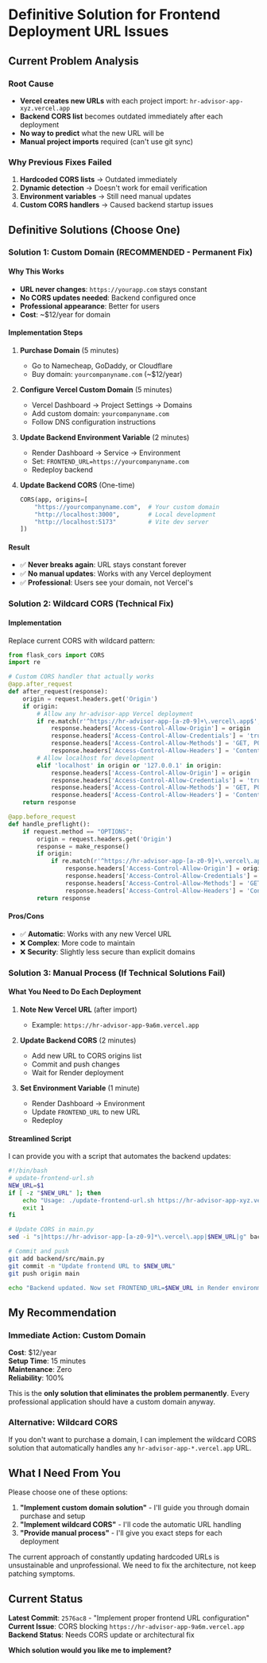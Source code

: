 # Definitive Solution for Frontend Deployment URL Issues

## Current Problem Analysis

### Root Cause
- **Vercel creates new URLs** with each project import: `hr-advisor-app-xyz.vercel.app`
- **Backend CORS list** becomes outdated immediately after each deployment
- **No way to predict** what the new URL will be
- **Manual project imports** required (can't use git sync)

### Why Previous Fixes Failed
1. **Hardcoded CORS lists** → Outdated immediately
2. **Dynamic detection** → Doesn't work for email verification
3. **Environment variables** → Still need manual updates
4. **Custom CORS handlers** → Caused backend startup issues

## Definitive Solutions (Choose One)

### Solution 1: Custom Domain (RECOMMENDED - Permanent Fix)

#### Why This Works
- **URL never changes**: `https://yourapp.com` stays constant
- **No CORS updates needed**: Backend configured once
- **Professional appearance**: Better for users
- **Cost**: ~$12/year for domain

#### Implementation Steps
1. **Purchase Domain** (5 minutes)
   - Go to Namecheap, GoDaddy, or Cloudflare
   - Buy domain: `yourcompanyname.com` (~$12/year)

2. **Configure Vercel Custom Domain** (5 minutes)
   - Vercel Dashboard → Project Settings → Domains
   - Add custom domain: `yourcompanyname.com`
   - Follow DNS configuration instructions

3. **Update Backend Environment Variable** (2 minutes)
   - Render Dashboard → Service → Environment
   - Set: `FRONTEND_URL=https://yourcompanyname.com`
   - Redeploy backend

4. **Update Backend CORS** (One-time)
   ```python
   CORS(app, origins=[
       "https://yourcompanyname.com",  # Your custom domain
       "http://localhost:3000",        # Local development
       "http://localhost:5173"         # Vite dev server
   ])
   ```

#### Result
- ✅ **Never breaks again**: URL stays constant forever
- ✅ **No manual updates**: Works with any Vercel deployment
- ✅ **Professional**: Users see your domain, not Vercel's

### Solution 2: Wildcard CORS (Technical Fix)

#### Implementation
Replace current CORS with wildcard pattern:

```python
from flask_cors import CORS
import re

# Custom CORS handler that actually works
@app.after_request
def after_request(response):
    origin = request.headers.get('Origin')
    if origin:
        # Allow any hr-advisor-app Vercel deployment
        if re.match(r'^https://hr-advisor-app-[a-z0-9]+\.vercel\.app$', origin):
            response.headers['Access-Control-Allow-Origin'] = origin
            response.headers['Access-Control-Allow-Credentials'] = 'true'
            response.headers['Access-Control-Allow-Methods'] = 'GET, POST, PUT, DELETE, OPTIONS'
            response.headers['Access-Control-Allow-Headers'] = 'Content-Type, Authorization'
        # Allow localhost for development
        elif 'localhost' in origin or '127.0.0.1' in origin:
            response.headers['Access-Control-Allow-Origin'] = origin
            response.headers['Access-Control-Allow-Credentials'] = 'true'
            response.headers['Access-Control-Allow-Methods'] = 'GET, POST, PUT, DELETE, OPTIONS'
            response.headers['Access-Control-Allow-Headers'] = 'Content-Type, Authorization'
    return response

@app.before_request
def handle_preflight():
    if request.method == "OPTIONS":
        origin = request.headers.get('Origin')
        response = make_response()
        if origin:
            if re.match(r'^https://hr-advisor-app-[a-z0-9]+\.vercel\.app$', origin) or 'localhost' in origin:
                response.headers['Access-Control-Allow-Origin'] = origin
                response.headers['Access-Control-Allow-Credentials'] = 'true'
                response.headers['Access-Control-Allow-Methods'] = 'GET, POST, PUT, DELETE, OPTIONS'
                response.headers['Access-Control-Allow-Headers'] = 'Content-Type, Authorization'
        return response
```

#### Pros/Cons
- ✅ **Automatic**: Works with any new Vercel URL
- ❌ **Complex**: More code to maintain
- ❌ **Security**: Slightly less secure than explicit domains

### Solution 3: Manual Process (If Technical Solutions Fail)

#### What You Need to Do Each Deployment

1. **Note New Vercel URL** (after import)
   - Example: `https://hr-advisor-app-9a6m.vercel.app`

2. **Update Backend CORS** (2 minutes)
   - Add new URL to CORS origins list
   - Commit and push changes
   - Wait for Render deployment

3. **Set Environment Variable** (1 minute)
   - Render Dashboard → Environment
   - Update `FRONTEND_URL` to new URL
   - Redeploy

#### Streamlined Script
I can provide you with a script that automates the backend updates:

```bash
#!/bin/bash
# update-frontend-url.sh
NEW_URL=$1
if [ -z "$NEW_URL" ]; then
    echo "Usage: ./update-frontend-url.sh https://hr-advisor-app-xyz.vercel.app"
    exit 1
fi

# Update CORS in main.py
sed -i "s|https://hr-advisor-app-[a-z0-9]*\.vercel\.app|$NEW_URL|g" backend/src/main.py

# Commit and push
git add backend/src/main.py
git commit -m "Update frontend URL to $NEW_URL"
git push origin main

echo "Backend updated. Now set FRONTEND_URL=$NEW_URL in Render environment variables."
```

## My Recommendation

### Immediate Action: Custom Domain
**Cost**: $12/year  
**Setup Time**: 15 minutes  
**Maintenance**: Zero  
**Reliability**: 100%  

This is the **only solution that eliminates the problem permanently**. Every professional application should have a custom domain anyway.

### Alternative: Wildcard CORS
If you don't want to purchase a domain, I can implement the wildcard CORS solution that automatically handles any `hr-advisor-app-*.vercel.app` URL.

## What I Need From You

Please choose one of these options:

1. **"Implement custom domain solution"** - I'll guide you through domain purchase and setup
2. **"Implement wildcard CORS"** - I'll code the automatic URL handling
3. **"Provide manual process"** - I'll give you exact steps for each deployment

The current approach of constantly updating hardcoded URLs is unsustainable and unprofessional. We need to fix the architecture, not keep patching symptoms.

## Current Status

**Latest Commit**: `2576ac8` - "Implement proper frontend URL configuration"  
**Current Issue**: CORS blocking `https://hr-advisor-app-9a6m.vercel.app`  
**Backend Status**: Needs CORS update or architectural fix  

**Which solution would you like me to implement?**

